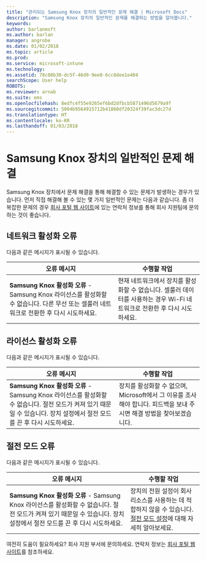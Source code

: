 ```yaml
---
title: "관리되는 Samsung Knox 장치의 일반적인 문제 해결 | Microsoft Docs"
description: "Samsung Knox 장치의 일반적인 문제를 해결하는 방법을 알아봅니다."
keywords: 
author: barlanmsft
ms.author: barlan
manager: angrobe
ms.date: 01/02/2018
ms.topic: article
ms.prod: 
ms.service: microsoft-intune
ms.technology: 
ms.assetid: 78c08b30-dc5f-46d9-9ee8-6cc8dee1e404
searchScope: User help
ROBOTS: 
ms.reviewer: arnab
ms.suite: ems
ms.openlocfilehash: 8edfc4f55e9265ef6bd2dfbcb5871496d5679a9f
ms.sourcegitcommit: 5004b9564915712b41860df20324f39fac3dc27d
ms.translationtype: HT
ms.contentlocale: ko-KR
ms.lasthandoff: 01/03/2018
---
```

# <a name="fix-common-issues-with-your-samsung-knox-device"></a>Samsung Knox 장치의 일반적인 문제 해결

Samsung Knox 장치에서 문제 해결을 통해 해결할 수 있는 문제가 발생하는 경우가 있습니다. 먼저 직접 해결해 볼 수 있는 몇 가지 일반적인 문제는 다음과 같습니다. 좀 더 복잡한 문제의 경우 [회사 포털 웹 사이트](https://portal.manage.microsoft.com#HelpDeskDialog)에 있는 연락처 정보를 통해 회사 지원팀에 문의하는 것이 좋습니다.

## <a name="network-activation-error"></a>네트워크 활성화 오류

다음과 같은 메시지가 표시될 수 있습니다.

|오류 메시지|수행할 작업|
|---|---|
|**Samsung Knox 활성화 오류** - Samsung Knox 라이선스를 활성화할 수 없습니다. 다른 무선 또는 셀룰러 네트워크로 전환한 후 다시 시도하세요.|현재 네트워크에서 장치를 활성화할 수 없습니다. 셀룰러 데이터를 사용하는 경우 Wi-Fi 네트워크로 전환한 후 다시 시도하세요.|

## <a name="license-activation-error"></a>라이선스 활성화 오류

다음과 같은 메시지가 표시될 수 있습니다.

|오류 메시지|수행할 작업|
|---|---|
|**Samsung Knox 활성화 오류** - Samsung Knox 라이선스를 활성화할 수 없습니다. 절전 모드가 켜져 있기 때문일 수 있습니다. 장치 설정에서 절전 모드를 끈 후 다시 시도하세요.|장치를 활성화할 수 없으며, Microsoft에서 그 이유를 조사해야 합니다. 피드백을 보내 주시면 해결 방법을 찾아보겠습니다.|

## <a name="power-saving-mode-error"></a>절전 모드 오류

다음과 같은 메시지가 표시될 수 있습니다.

|오류 메시지|수행할 작업|
|---|---|
|**Samsung Knox 활성화 오류** - Samsung Knox 라이선스를 활성화할 수 없습니다. 절전 모드가 켜져 있기 때문일 수 있습니다. 장치 설정에서 절전 모드를 끈 후 다시 시도하세요. |장치의 전원 설정이 회사 리소스를 사용하는 데 적합하지 않을 수 있습니다. [절전 모드 설정](power-saving-mode-android.md)에 대해 자세히 알아보세요.|

여전히 도움이 필요하세요? 회사 지원 부서에 문의하세요. 연락처 정보는 [회사 포털 웹 사이트](https://portal.manage.microsoft.com#HelpDeskDialog)를 참조하세요.
